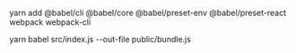 yarn add @babel/cli @babel/core @babel/preset-env @babel/preset-react webpack webpack-cli 

yarn babel src/index.js --out-file public/bundle.js